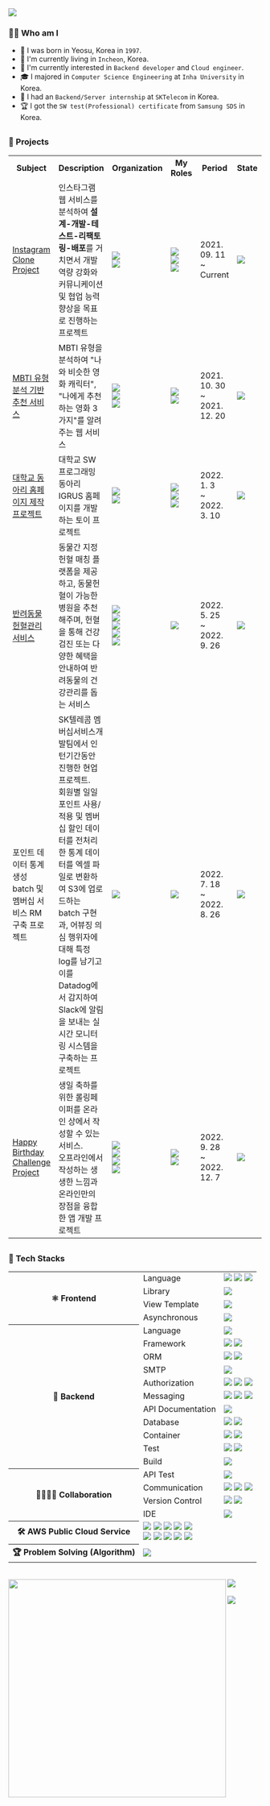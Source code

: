 <img align='center' src="https://capsule-render.vercel.app/api?type=waving&text=KimSeonPil(Sean)&animation=fadeIn&fontColor=ffeacd&color=ffe9cd">

<h3>🙋‍♂️ Who am I</h3>
<div>

- 🐣 I was born in Yeosu, Korea in `1997`.
- 💒 I'm currently living in `Incheon`, Korea.
- 🎯 I'm currently interested in `Backend developer` and `Cloud engineer`.
- 🎓 I majored in `Computer Science Engineering` at `Inha University` in Korea.
- 🗼 I had an `Backend/Server internship` at `SKTelecom` in Korea.
- 🏆 I got the `SW test(Professional) certificate` from `Samsung SDS` in Korea.


</div>

<h3 style="margin-top:30px">🛫 Projects</h3>
<table>
    <tr>
        <th style="text-align: center" width="20%">Subject</th>
        <th style="text-align: center" width="30%">Description</th>
        <th style="text-align: center" width="10%">Organization</th>
        <th style="text-align: center" width="15%">My Roles</th>
        <th style="text-align: center" width="13%">Period</th>
        <th style="text-align: center" width="12%">State</th>
    </tr>
    <tr>
        <td><a href="https://github.com/Instagram-Clone-Coding">Instagram Clone Project</a></td>
        <td>인스타그램 웹 서비스를 분석하여 <b>설계-개발-테스트-리팩토링-배포</b>를 거치면서 개발 역량 강화와 커뮤니케이션 및 협업 능력 향상을 목표로 진행하는 프로젝트</td>
        <td>
            <img src="https://img.shields.io/badge/2-Backend-83B81A?style=flat-square"/><br>
            <img src="https://img.shields.io/badge/2-Frontend-31A8FF?style=flat-square"/>
        </td>
        <td>
            <img src="https://img.shields.io/badge/Team Leader-FF4747?style=flat-square"/><br>
            <img src="https://img.shields.io/badge/Backend-83B81A?style=flat-square"/><br>
            <img src="https://img.shields.io/badge/Cloud engineer-FF9A00?style=flat-square"/>
        </td>
        <td>2021. 09. 11<br>~<br>Current</td>
        <td><img src="https://img.shields.io/badge/In progress-E34F26?style=flat-square"/></td>
    </tr>
    <tr>
        <td><a href="https://github.com/MBTImaker">MBTI 유형 분석 기반 추천 서비스</a></td>
        <td>MBTI 유형을 분석하여 "나와 비슷한 영화 캐릭터", "나에게 추천하는 영화 3가지"를 알려주는 웹 서비스</td>
        <td>
            <img src="https://img.shields.io/badge/1-Backend-83B81A?style=flat-square"/><br>
            <img src="https://img.shields.io/badge/2-Frontend-31A8FF?style=flat-square"/><br>
            <img src="https://img.shields.io/badge/1-Designer-FF4F8B?style=flat-square"/>
        </td>
        <td>
            <img src="https://img.shields.io/badge/Backend-83B81A?style=flat-square"/><br>
            <img src="https://img.shields.io/badge/Cloud engineer-FF9A00?style=flat-square"/>
        </td>
        <td>2021. 10. 30<br>~<br>2021. 12. 20</td>
        <td><img src="https://img.shields.io/badge/Completed-004088?style=flat-square"/></td>
    </tr>
    <tr>
        <td><a href="https://github.com/WeGrus/WeGrus-BE-Spring">대학교 동아리 홈페이지 제작 프로젝트</a></td>
        <td>대학교 SW 프로그래밍 동아리 IGRUS 홈페이지를 개발하는 토이 프로젝트</td>
        <td>
            <img src="https://img.shields.io/badge/2-Backend-83B81A?style=flat-square"/><br>
            <img src="https://img.shields.io/badge/2-Frontend-31A8FF?style=flat-square"/>
        </td>
        <td>
            <img src="https://img.shields.io/badge/Team Leader-FF4747?style=flat-square"/><br>
            <img src="https://img.shields.io/badge/Backend-83B81A?style=flat-square"/><br>
            <img src="https://img.shields.io/badge/Cloud engineer-FF9A00?style=flat-square"/>
        </td>
        <td>2022. 1. 3<br>~<br>2022. 3. 10</td>
        <td><img src="https://img.shields.io/badge/Completed-004088?style=flat-square"/></td>
    </tr>
    <tr>
        <td><a href="https://github.com/zoopi-palette/zoopi-spring-backend">반려동물 헌혈관리 서비스</a></td>
        <td>동물간 지정헌혈 매칭 플랫폼을 제공하고, 동물헌혈이 가능한 병원을 추천해주며, 헌혈을 통해 건강검진 또는 다양한 혜택을 안내하여 반려동물의 건강관리를 돕는 서비스</td>
        <td>
            <img src="https://img.shields.io/badge/2-Backend-83B81A?style=flat-square"/><br>
            <img src="https://img.shields.io/badge/3-Frontend-31A8FF?style=flat-square"/><br>
            <img src="https://img.shields.io/badge/3-Android-9933CC?style=flat-square"/><br>
            <img src="https://img.shields.io/badge/4-Designer-FF4F8B?style=flat-square"/><br>
            <img src="https://img.shields.io/badge/2-PM-21375A?style=flat-square"/>
        </td>
        <td>
            <img src="https://img.shields.io/badge/Backend-83B81A?style=flat-square"/><br>
        </td>
        <td>2022. 5. 25<br>~<br>2022. 9. 26</td>
        <td><img src="https://img.shields.io/badge/Pull the plug-535D6C?style=flat-square"/></td>
    </tr>
    <tr>
        <td>포인트 데이터 통계 생성 batch 및 멤버십 서비스 RM 구축 프로젝트</td>
        <td>SK텔레콤 멤버십서비스개발팀에서 인턴기간동안 진행한 현업 프로젝트.<br>회원별 일일 포인트 사용/적용 및 멤버십 할인 데이터를 전처리한 통계 데이터를 엑셀 파일로 변환하여 S3에 업로드하는 batch 구현과, 어뷰징 의심 행위자에 대해 특정 log를 남기고 이를 Datadog에서 감지하여 Slack에 알림을 보내는 실시간 모니터링 시스템을 구축하는 프로젝트</td>
        <td>
            <img src="https://img.shields.io/badge/1-Backend-83B81A?style=flat-square"/>
        </td>
        <td>
            <img src="https://img.shields.io/badge/Backend-83B81A?style=flat-square"/>
        </td>
        <td>2022. 7. 18<br>~<br>2022. 8. 26</td>
        <td><img src="https://img.shields.io/badge/Completed-004088?style=flat-square"/></td>
    </tr>
    <tr>
        <td><a href="https://github.com/HappyBirthdayChallenge">Happy Birthday Challenge Project</a></td>
        <td>생일 축하를 위한 롤링페이퍼를 온라인 상에서 작성할 수 있는 서비스.<br>오프라인에서 작성하는 생생한 느낌과 온라인만의 장점을 융합한 앱 개발 프로젝트</td>
        <td>
            <img src="https://img.shields.io/badge/1-Backend-83B81A?style=flat-square"/><br>
            <img src="https://img.shields.io/badge/1-Android-9933CC?style=flat-square"/><br>
	    <img src="https://img.shields.io/badge/1-QA-FF6550?style=flat-square"/><br>
            <img src="https://img.shields.io/badge/1-Designer-FF4F8B?style=flat-square"/>
        </td>
        <td>
            <img src="https://img.shields.io/badge/Backend-83B81A?style=flat-square"/><br>
            <img src="https://img.shields.io/badge/Cloud engineer-FF9A00?style=flat-square"/>
        </td>
        <td>2022. 9. 28<br>~<br>2022. 12. 7</td>
        <td><img src="https://img.shields.io/badge/Completed-004088?style=flat-square"/></td>
    </tr>
</table>
</table>

<h3 style="margin-top:30px">💪 Tech Stacks</h3>

<div>
<table>
	<tr>
        <th rowspan="4">⚛ Frontend</th>
        <td>Language</td>
        <td>
            <img src="https://img.shields.io/badge/HTML5-E34F26?style=flat-square&logo=HTML5&logoColor=white"/>
            <img src="https://img.shields.io/badge/CSS3-1572B6?style=flat-square&logo=CSS3&logoColor=white"/>
            <img src="https://img.shields.io/badge/JavaScript-F7DF1E?style=flat-square&logo=JavaScript&logoColor=white"/>
        </td>
    </tr>
	<tr>
        <td>Library</td>
        <td>
            <img src="https://img.shields.io/badge/React-61DAFB?style=flat-square&logo=React&logoColor=white"/>
        </td>
    </tr>
	<tr>
        <td>View Template</td>
        <td>
            <img src="https://img.shields.io/badge/Thymeleaf-005F0F?style=flat-square&logo=Thymeleaf&logoColor=white"/>
        </td>
    </tr>
	<tr>
        <td>Asynchronous</td>
        <td>
            <img src="https://img.shields.io/badge/Axios-5A29E4?style=flat-square&logo=Axios&logoColor=white"/>
        </td>
    </tr>
	<tr>
        <th rowspan="11">🌱 Backend</th>
        <td>Language</td>
        <td>
            <img src="https://img.shields.io/badge/Java 11-007396?style=flat-square&logo=Java&logoColor=white"/>
        </td>
    </tr>
	<tr>
        <td>Framework</td>
        <td>
            <img src="https://img.shields.io/badge/Spring Framework-6DB33F?style=flat-square&logo=Spring&logoColor=white"/>
            <img src="https://img.shields.io/badge/Spring Boot-6DB33F?style=flat-square&logo=Spring Boot&logoColor=white"/>
        </td>
    </tr>
	<tr>
        <td>ORM</td>
        <td>
            <img src="https://img.shields.io/badge/Spring Data JPA-6DB33F?style=flat-square&logo=Spring Data JPA&logoColor=white"/>
            <img src="https://img.shields.io/badge/Querydsl-003366?style=flat-square&logo=Querydsl&logoColor=white"/>
        </td>
    </tr>
	<tr>
        <td>SMTP</td>
        <td>
            <img src="https://img.shields.io/badge/Gmail-EA4335?style=flat-square&logo=Gmail&logoColor=white"/>
        </td>
    </tr>
	<tr>
        <td>Authorization</td>
        <td>
            <img src="https://img.shields.io/badge/Spring Security-6DB33F?style=flat-square&logo=Spring Security&logoColor=white"/>
            <img src="https://img.shields.io/badge/JWT-000000?style=flat-square&logo=JSON Web Tokens&logoColor=white"/>
            <img src="https://img.shields.io/badge/OAuth2-EB5424?style=flat-square&logo=OAuth2&logoColor=white"/>
        </td>
    </tr>
	<tr>
        <td>Messaging</td>
        <td>
            <img src="https://img.shields.io/badge/WebSocket-EE4D2D?style=flat-square&logo=WebSocket&logoColor=white"/>
            <img src="https://img.shields.io/badge/STOMP-000000?style=flat-square&logo=STOMPs&logoColor=white"/>    
            <img src="https://img.shields.io/badge/RabbitMQ-FF6600?style=flat-square&logo=RabbitMQ&logoColor=white"/>    
        </td>
    </tr>
	<tr>
        <td>API Documentation</td>
        <td>
            <img src="https://img.shields.io/badge/Swagger-85EA2D?style=flat-square&logo=Swagger&logoColor=white"/>    
        </td>
    </tr>
	<tr>
        <td>Database</td>
        <td>
            <img src="https://img.shields.io/badge/MySQL-4479A1?style=flat-square&logo=MySQL&logoColor=white"/>
            <img src="https://img.shields.io/badge/Redis-DC382D?style=flat-square&logo=Redis&logoColor=white"/>
        </td>
    </tr>
	<tr>
        <td>Container</td>
        <td>
            <img src="https://img.shields.io/badge/Docker-2496ED?style=flat-square&logo=Docker&logoColor=white"/>
            <img src="https://img.shields.io/badge/Kubernetes-326CE5?style=flat-square&logo=Kubernetes&logoColor=white"/>
        </td>
    </tr>
	<tr>
        <td>Test</td>
        <td>
            <img src="https://img.shields.io/badge/JUnit5-25A162?style=flat-square&logo=JUnit5&logoColor=white"/>
            <img src="https://img.shields.io/badge/Mockito-83B81A?style=flat-square&logo=Mockito&logoColor=white"/>
        </td>
    </tr>
	<tr>
        <td>Build</td>
        <td>
            <img src="https://img.shields.io/badge/Gradle-02303A?style=flat-square&logo=Gradle&logoColor=white"/>
        </td>
    </tr>
	<tr>
        <th rowspan="4">👨‍👩‍👦‍👦 Collaboration</th>
        <td>API Test</td>
        <td>
            <img src="https://img.shields.io/badge/Postman-FF6C37?style=flat-square&logo=Postman&logoColor=white"/>
        </td>
    </tr>
	<tr>
        <td>Communication</td>
        <td>
            <img src="https://img.shields.io/badge/Notion-000000?style=flat-square&logo=Notion&logoColor=white"/>
            <img src="https://img.shields.io/badge/Google Meet-00897B?style=flat-square&logo=Google Meet&logoColor=white"/>
	    <img src="https://img.shields.io/badge/Slack-4A154B?style=flat-square&logo=Slack&logoColor=white"/>
        </td>
    </tr>
	<tr>
        <td>Version Control</td>
        <td>
            <img src="https://img.shields.io/badge/Git-F05032?style=flat-square&logo=Git&logoColor=white"/>
            <img src="https://img.shields.io/badge/GitHub-181717?style=flat-square&logo=GitHub&logoColor=white"/>
        </td>
    </tr>
	<tr>
        <td>IDE</td>
        <td>
            <img src="https://img.shields.io/badge/IntelliJ IDEA-000000?style=flat-square&logo=IntelliJ IDEA&logoColor=white"/>
        </td>
    </tr>
	<tr>
        <th>🛠 AWS Public Cloud Service</th>
        <td colspan="2">
            <img src="https://img.shields.io/badge/EC2-FF9900?style=flat-square&logo=Amazon EC2&logoColor=white"/>
            <img src="https://img.shields.io/badge/RDS-527FFF?style=flat-square&logo=Amazon RDS&logoColor=white"/>
            <img src="https://img.shields.io/badge/ElastiCache-527FFF?style=flat-square&logo=Amazon AWS&logoColor=white"/>
            <img src="https://img.shields.io/badge/S3-569A31?style=flat-square&logo=Amazon S3&logoColor=white"/>
            <img src="https://img.shields.io/badge/ELB-FF9900?style=flat-square&logo=Amazon AWS&logoColor=white"/><br>
            <img src="https://img.shields.io/badge/VPC-FF9900?style=flat-square&logo=Amazon AWS&logoColor=white"/>
            <img src="https://img.shields.io/badge/Internet gateway-FF9900?style=flat-square&logo=Amazon AWS&logoColor=white"/>
            <img src="https://img.shields.io/badge/NAT gateway-FF9900?style=flat-square&logo=Amazon AWS&logoColor=white"/>
            <img src="https://img.shields.io/badge/Route 53-FF9900?style=flat-square&logo=Amazon AWS&logoColor=white"/>
            <img src="https://img.shields.io/badge/Certificate Manager-569A31?style=flat-square&logo=Amazon AWS&logoColor=white"/>
        </td>
    </tr>
    <tr>
        <th>🏆 Problem Solving (Algorithm)</th>
        <td colspan="2">
            <img src="https://img.shields.io/badge/C++-00599C?style=flat-square&logo=c%2B%2B&&logoColor=white"/>
        </td>
    </tr>
</table>	
</div>

<br>

<div>
    <img align="left" width=433px src="https://github-readme-stats.vercel.app/api?username=seonpilKim&show_icons=true&theme=gruvbox"> 
    <a href="https://solved.ac/12161542">
	<img src="http://mazassumnida.wtf/api/v2/generate_badge?boj=12161542">
    </a>
</div>

<br>
<img src="https://hits.seeyoufarm.com/api/count/incr/badge.svg?url=https%3A%2F%2Fgithub.com%2FseonpilKim%2Fhit-counter&count_bg=%2379C83D&title_bg=%23555555&icon=&icon_color=%23E7E7E7&title=hits&edge_flat=false">
